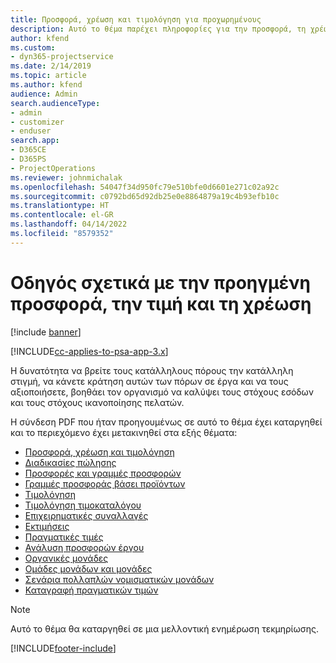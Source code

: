 ```yaml
---
title: Προσφορά, χρέωση και τιμολόγηση για προχωρημένους
description: Αυτό το θέμα παρέχει πληροφορίες για την προσφορά, τη χρέωση και την τιμολόγηση στο Project Service Automation.
author: kfend
ms.custom:
- dyn365-projectservice
ms.date: 2/14/2019
ms.topic: article
ms.author: kfend
audience: Admin
search.audienceType:
- admin
- customizer
- enduser
search.app:
- D365CE
- D365PS
- ProjectOperations
ms.reviewer: johnmichalak
ms.openlocfilehash: 54047f34d950fc79e510bfe0d6601e271c02a92c
ms.sourcegitcommit: c0792bd65d92db25e0e8864879a19c4b93efb10c
ms.translationtype: HT
ms.contentlocale: el-GR
ms.lasthandoff: 04/14/2022
ms.locfileid: "8579352"
---
```

# <a name="advanced-quoting-pricing-and-billing-guide"></a>Οδηγός σχετικά με την προηγμένη προσφορά, την τιμή και τη χρέωση

[!include [banner](../../includes/psa-now-project-operations.md)]

[!INCLUDE[cc-applies-to-psa-app-3.x](../../includes/cc-applies-to-psa-app-3x.md)]

Η δυνατότητα να βρείτε τους κατάλληλους πόρους την κατάλληλη στιγμή, να κάνετε κράτηση αυτών των πόρων σε έργα και να τους αξιοποιήσετε, βοηθάει τον οργανισμό να καλύψει τους στόχους εσόδων και τους στόχους ικανοποίησης πελατών. 

Η σύνδεση PDF που ήταν προηγουμένως σε αυτό το θέμα έχει καταργηθεί και το περιεχόμενο έχει μετακινηθεί στα εξής θέματα:

- [Προσφορά, χρέωση και τιμολόγηση](../quote-bill-price.md)
- [Διαδικασίες πώλησης](../basic-sales-process.md)
- [Προσφορές και γραμμές προσφορών](../basic-quote-lines.md)
- [Γραμμές προσφοράς βάσει προϊόντων](../product-based-quote-lines.md)
- [Τιμολόγηση](../basic-pricing.md)
- [Τιμολόγηση τιμοκαταλόγου](../product-catalog-pricing.md)
- [Επιχειρηματικές συναλλαγές](../basic-business-transactions.md)
- [Εκτιμήσεις](../estimates.md)
- [Πραγματικές τιμές](../actuals.md)
- [Ανάλυση προσφορών έργου](../basic-analyzing-quotes.md)
- [Οργανικές μονάδες](../advanced-organizational.md)
- [Ομάδες μονάδων και μονάδες](../advanced-units.md)
- [Σενάρια πολλαπλών νομισματικών μονάδων](../advanced-currency.md)
- [Καταγραφή πραγματικών τιμών](../advanced-actuals.md)

> [!NOTE]
> Αυτό το θέμα θα καταργηθεί σε μια μελλοντική ενημέρωση τεκμηρίωσης. 


[!INCLUDE[footer-include](../../includes/footer-banner.md)]
